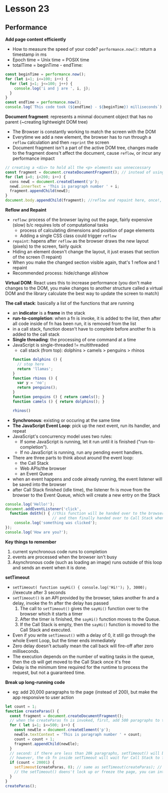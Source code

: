 # Lesson 23
## Performance

**Add page content efficiently**
* How to measure the speed of your code? `performance.now()`: return a timestamp in ms
* Epoch time = Unix time = POSIX time
* totalTime = beginTime - endTime:
```js
const beginTime = performance.now();
for (let i=1; i<=100; i++) {
  for (let j=1; j<=100; j++) {
    console.log('i and j are ', i, j);
  }
}
const endTime = performance.now();
console.log(`This code took (${endTime} - ${beginTime}) milliseconds`); 
```

**Document fragment**: represents a minmal document object that has no parent (~creating lightweight DOM tree)
* The Browser is constantly working to match the screen with the DOM
* Everytime we add a new element, the browser has to run through a `reflow` calculation and then `reprint` the screen
* Document fragment isn't a part of the active DOM tree, changes made to the fragment doens't affect the document, cause `reflow`, or incur any performance impact
```js
// creating a <div> to hold all the <p> elements was unneccessary
const fragment = document.createDocumentFragment(); // instead of using <div>
for (let i=0; i<200; i++) {
  cons newE = document.createElement('p');
  newE.innerText = 'This is paragraph number ' + i;
  fragment.appendChild(newE);
}
document.body.appendChild(fragment); //reflow and repaint here, once!, doesn't slow down performance
```

**Reflow and Repaint**
* `reflow`: process of the browser laying out the page, fairly expensive (slow) b/c requires lots of computational tasks
  * process of calculating dimensions and position of page elements
  * Adding a single CSS class could trigger `reflow`
* `repaint`: hapens after `reflow` as the browser draws the new layout (pixels) to the screen, fairly quick
* Hiding an element doesn't change the layout, it just erases that section of the screen (1 repaint)
* When you make the changed section visible again, that's 1 reflow and 1 repaint
* Recommended process: hide/change all/show

**Virtual DOM**: React uses this to increase performance (you don't make changes to the DOM, you make changes to another structure called a virtual DOM and the library calculate the best way to update the screen to match)

**The call stack**: basically a list of the functions that are running
* an **indicator** is a **frame** in the stack
* **run-to-completion**: when a fn is invoke, it is added to the list, then after all code inside of fn has been run, it is removed from the list 
* in a call stack, function doesn't have to complete before another fn is added to the call stack
* **Single threading**: the processing of one command at a time
* JavaScript is single-threaded != multithreaded
  * call stack (from top): dolphins > camels > penguins > rhinos
  ```js
  function dolphins () {
    // stop here
    return 'llamas';
  }
  function rhinos () {
    var y = 'no';
    return penguins();
  }
  function penguins () { return camels(); }
  function camels () { return dolphins(); }

  rhinos()
  ```
* **Synchronous**: existing or occuring at the same time
* **The JavaScript Event Loop**: pick up the next event, run its handler, and repeat
* JavaScript's concurrency model uses two rules:
  * If some JavaScript is running, let it run until it is finished ("run-to-completion").
  * If no JavaScript is running, run any pending event handlers.
* There are three parts to think about around the event loop:
  * the Call Stack
  * Web APIs/the browser
  * an Event Queue 
* when an event happens and code already running, the event listener will be saved into the browser
* after Call Stack finished (idle time), the listener fn is move from the browser to the Event Queue, which will create a new entry on the Stack
```js
console.log('Hello!');
document.addEventListener('click',
  function doSth() { //this function will be handed over to the browser and then move to Event Queue
                     // and then finally handed over to Call Stack when it finished the current tasks
    console.log('something was clicked');
});
console.log('How are you?');
```

**Key things to remember**
1. current synchronous code runs to completion
2. events are processed when the browser isn't busy
3. Asynchronous code (such as loading an image) runs outside of this loop and sends an event when it is done.

**setTimeout**
* `setTimeout( function sayHi() { console.log('Hi!'); }, 3000);` //execute after 3 seconds
* `setTimeout()` is an API provided by the browser, takes another fn and a delay, invoke the fn after the delay has passed
  1. The call to `setTimeout()` gives the `sayHi()` function over to the browser which it starts a timer
  2. After the timer is finished, the `sayHi()` function moves to the Queue.
  3. If the Call Stack is empty, then the `sayHi()` function is moved to the Call Stack and executed.
* Even if you write `setTimeout()` with a delay of 0, it still go through the whole Event Loop, but the timer ends immediately
* Zero delay doesn't actually mean the call back will fire-off after zero milliseconds.
* The execution depends on the number of waiting tasks in the queue, then the cb will get moved to the Call Stack once it's free
* Delay is the minimum time required for the runtime to process the request, but not a guaranteed time.

**Break up long-running code**
* eg: add 20,000 paragraphs to the page (instead of 200), but make the app responsive to user action
```js
let count = 1;
function createParas() {
  const fragment = document.createDocumentFragment();
  // when the createParas fn is invoked, first, add 500 paragraphs to the page
  for ( let i=1; i<=500; i++) {
    const newEle = document.createElement('p');
    newEle.textContext = 'This is paragraph number ' + count;
    count = count + 1;
    fragment.appendChild(newEle);
  }
  // second: if there are less than 20k paragraphs, setTimeout() will be used to call the same fn again
  // however, the cb fn inside setTimeout will wait for Call Stack to finish any user's interactions
  if (count < 20001) {
    setTimeout(createParas, 0); // same as setTimeout(createParas); // 2nd arg value default is 0
    // the setTimeout() doens't lock up or freeze the page, you can interact w the page while it's running
  }
}
createParas();
```

